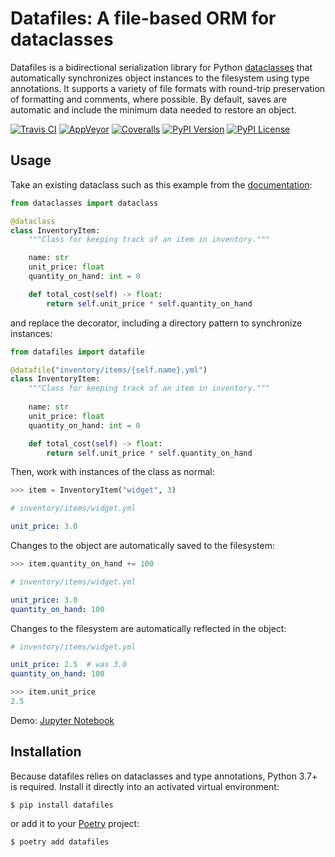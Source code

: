 # Datafiles: A file-based ORM for dataclasses

Datafiles is a bidirectional serialization library for Python [dataclasses](https://docs.python.org/3/library/dataclasses.html) that automatically synchronizes object instances to the filesystem using type annotations. It supports a variety of file formats with round-trip preservation of formatting and comments, where possible. By default, saves are automatic and include the minimum data needed to restore an object.

[![Travis CI](https://img.shields.io/travis/jacebrowning/datafiles/develop.svg?label=unix)](https://travis-ci.org/jacebrowning/datafiles)
[![AppVeyor](https://img.shields.io/appveyor/ci/jacebrowning/datafiles/develop.svg?label=windows)](https://ci.appveyor.com/project/jacebrowning/datafiles)
[![Coveralls](https://img.shields.io/coveralls/jacebrowning/datafiles.svg)](https://coveralls.io/r/jacebrowning/datafiles)
[![PyPI Version](https://img.shields.io/pypi/v/datafiles.svg)](https://pypi.org/project/datafiles)
[![PyPI License](https://img.shields.io/pypi/l/datafiles.svg)](https://pypi.org/project/datafiles)

## Usage

Take an existing dataclass such as this example from the [documentation](https://docs.python.org/3/library/dataclasses.html#module-dataclasses):

```python
from dataclasses import dataclass

@dataclass
class InventoryItem:
    """Class for keeping track of an item in inventory."""

    name: str
    unit_price: float
    quantity_on_hand: int = 0

    def total_cost(self) -> float:
        return self.unit_price * self.quantity_on_hand
```

and replace the decorator, including a directory pattern to synchronize instances:

```python
from datafiles import datafile

@datafile("inventory/items/{self.name}.yml")
class InventoryItem:
    """Class for keeping track of an item in inventory."""
    
    name: str
    unit_price: float
    quantity_on_hand: int = 0

    def total_cost(self) -> float:
        return self.unit_price * self.quantity_on_hand
```

Then, work with instances of the class as normal:

```python
>>> item = InventoryItem("widget", 3)
```

```yaml
# inventory/items/widget.yml

unit_price: 3.0
```

Changes to the object are automatically saved to the filesystem:

```python
>>> item.quantity_on_hand += 100
```

```yaml
# inventory/items/widget.yml

unit_price: 3.0
quantity_on_hand: 100
```

Changes to the filesystem are automatically reflected in the object:

```yaml
# inventory/items/widget.yml

unit_price: 2.5  # was 3.0
quantity_on_hand: 100
```

```python
>>> item.unit_price
2.5
```

Demo: [Jupyter Notebook](https://github.com/jacebrowning/datafiles/blob/develop/notebooks/readme.ipynb)

## Installation

Because datafiles relies on dataclasses and type annotations, Python 3.7+ is required. Install it directly into an activated virtual environment:

```
$ pip install datafiles
```

or add it to your [Poetry](https://poetry.eustace.io/) project:

```
$ poetry add datafiles
```
